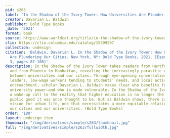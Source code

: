 ```yaml
---
pid: s263
label: 'In the Shadow of the Ivory Tower: How Universities Are Plundering Our Cities'
creator: Davarian L. Baldwin
publisher: Bold Type Books
_date: '2021'
format: book
source: https://www.worldcat.org/title/in-the-shadow-of-the-ivory-tower-how-universities-are-plundering-our-cities/oclc/1246170184&referer=brief_results
clio: https://clio.columbia.edu/catalog/15599297
collection: undesign
citation: 'Baldwin, Davarian L. In the Shadow of the Ivory Tower: How Universities
  Are Plundering Our Cities. New York, NY: Bold Type Books, 2021. [Especially Chapter
  3, pages 87-108]'
description: In the Shadow of the Ivory Tower takes readers from Hartford to Chicago
  and from Phoenix to Manhattan, revealing the increasingly parasitic relationship
  between universities and our cities. Through eye-opening conversations with city
  leaders, low-wage workers tending to students’ needs, and local activists fighting
  encroachment, scholar Davarian L. Baldwin makes clear who benefits from unchecked
  university power—and who is made vulnerable. In the Shadow of the Ivory Tower is
  a wake-up call to the reality that higher education is no longer the ubiquitous
  public good it was once thought to be. But as Baldwin shows, there is an alternative
  vision for urban life, one that necessitates a more equitable relationship between
  our cities and our universities. (Bold Type Books)
order: '180'
layout: undesign_item
thumbnail: "/img/derivatives/simple/s263/thumbnail.jpg"
full: "/img/derivatives/simple/s263/fullwidth.jpg"
---
```

